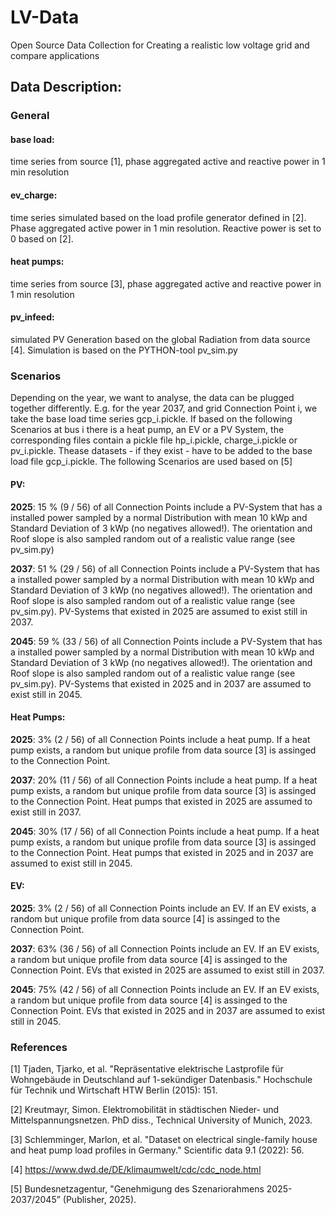 # LV-Data
Open Source Data Collection for Creating a realistic low voltage grid and compare applications

## Data Description: 
### General 
#### base load:  
time series from source [1], phase aggregated active and reactive power in 1 min resolution 
#### ev_charge: 
time series simulated based on the load profile generator defined in [2]. Phase aggregated active power in 1 min resolution. Reactive power is set to 0 based on [2].
#### heat pumps: 
time series from source [3], phase aggregated active and reactive power in 1 min resolution 
#### pv_infeed: 
simulated PV Generation based on the global Radiation from data source [4]. Simulation is based on the PYTHON-tool pv_sim.py 

### Scenarios 
Depending on the year, we want to analyse, the data can be plugged together differently. E.g. for the year 2037, 
and grid Connection Point i, we take the base load time series gcp_i.pickle. If based on the following Scenarios
at bus i there is a heat pump, an EV or a PV System, the corresponding files contain a pickle file hp_i.pickle, 
charge_i.pickle or pv_i.pickle. Thease datasets - if they exist - have to be added to the base load file gcp_i.pickle. 
The following Scenarios are used based on [5]
#### PV: 
**2025**: 15 % (9 / 56) of all Connection Points include a PV-System that has a installed power sampled by a normal Distribution with mean 10 kWp and Standard Deviation of 3 kWp (no negatives allowed!). The orientation and Roof slope is also sampled random out of a realistic value range (see pv_sim.py)

**2037**: 51 % (29 / 56) of all Connection Points include a PV-System that has a installed power sampled by a normal Distribution with mean 10 kWp and Standard Deviation of 3 kWp (no negatives allowed!). The orientation and Roof slope is also sampled random out of a realistic value range (see pv_sim.py). PV-Systems that existed in 2025 are assumed to exist still in 2037. 

**2045**: 59 % (33 / 56) of all Connection Points include a PV-System that has a installed power sampled by a normal Distribution with mean 10 kWp and Standard Deviation of 3 kWp (no negatives allowed!). The orientation and Roof slope is also sampled random out of a realistic value range (see pv_sim.py). PV-Systems that existed in 2025 and in 2037 are assumed to exist still in 2045.
#### Heat Pumps: 
**2025**: 3% (2 / 56) of all Connection Points include a heat pump. If a heat pump exists, a random but unique profile from data source [3] is assinged to the Connection Point. 

**2037**: 20% (11 / 56) of all Connection Points include a heat pump. If a heat pump exists, a random but unique profile from data source [3] is assinged to the Connection Point. Heat pumps that existed in 2025 are assumed to exist still in 2037. 

**2045**: 30% (17 / 56) of all Connection Points include a heat pump. If a heat pump exists, a random but unique profile from data source [3] is assinged to the Connection Point. Heat pumps that existed in 2025 and in 2037 are assumed to exist still in 2045. 
#### EV: 
**2025**: 3% (2 / 56) of all Connection Points include an EV. If an EV exists, a random but unique profile from data source [4] is assinged to the Connection Point. 

**2037**: 63% (36 / 56) of all Connection Points include an EV. If an EV exists, a random but unique profile from data source [4] is assinged to the Connection Point. EVs that existed in 2025 are assumed to exist still in 2037. 

**2045**: 75% (42 / 56) of all Connection Points include an EV. If an EV exists, a random but unique profile from data source [4] is assinged to the Connection Point. EVs that existed in 2025 and in 2037 are assumed to exist still in 2045. 

### References 
[1] Tjaden, Tjarko, et al. "Repräsentative elektrische Lastprofile für Wohngebäude in Deutschland auf 1-sekündiger Datenbasis." Hochschule für Technik und Wirtschaft HTW Berlin (2015): 151.

[2] Kreutmayr, Simon. Elektromobilität in städtischen Nieder- und Mittelspannungsnetzen. PhD diss., Technical University of Munich, 2023.

[3] Schlemminger, Marlon, et al. "Dataset on electrical single-family house and heat pump load profiles in Germany." Scientific data 9.1 (2022): 56. 

[4] https://www.dwd.de/DE/klimaumwelt/cdc/cdc_node.html 

[5] Bundesnetzagentur, "Genehmigung des Szenariorahmens 2025-2037/2045” (Publisher, 2025). 

